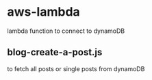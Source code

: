 # aws-lambda
lambda function to connect to dynamoDB


## blog-create-a-post.js
to fetch all posts or single posts from dynamoDB
